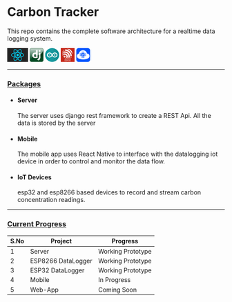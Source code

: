 # Carbon Tracker

This repo contains the complete software architecture for a realtime data logging system.

<img src="./docs/images/react.jpg" width="48px" height="32px"> <img src="./docs/images/django.jpg" width="32px" height="32px"> <img src="./docs/images/arduino.png" width="32px" height="32px"> <img src="./docs/images/esp32.jpg" width="32px" height="32px"> <img src="./docs/images/nodemcu.png" width="32px" height="32px">

---

### <ins>Packages</ins>

- #### Server
  The server uses django rest framework to create a REST Api. All the data is stored by the server
- #### Mobile
  The mobile app uses React Native to interface with the datalogging iot device in order to control and monitor the data flow.
- #### IoT Devices
  esp32 and esp8266 based devices to record and stream carbon concentration readings.

---

### <ins>Current Progress</ins>

| S.No | Project            | Progress          |
| ---- | ------------------ | ----------------- |
| 1    | Server             | Working Prototype |
| 2    | ESP8266 DataLogger | Working Prototype |
| 3    | ESP32 DataLogger   | Working Prototype |
| 4    | Mobile             | In Progress       |
| 5    | Web-App            | Coming Soon       |
